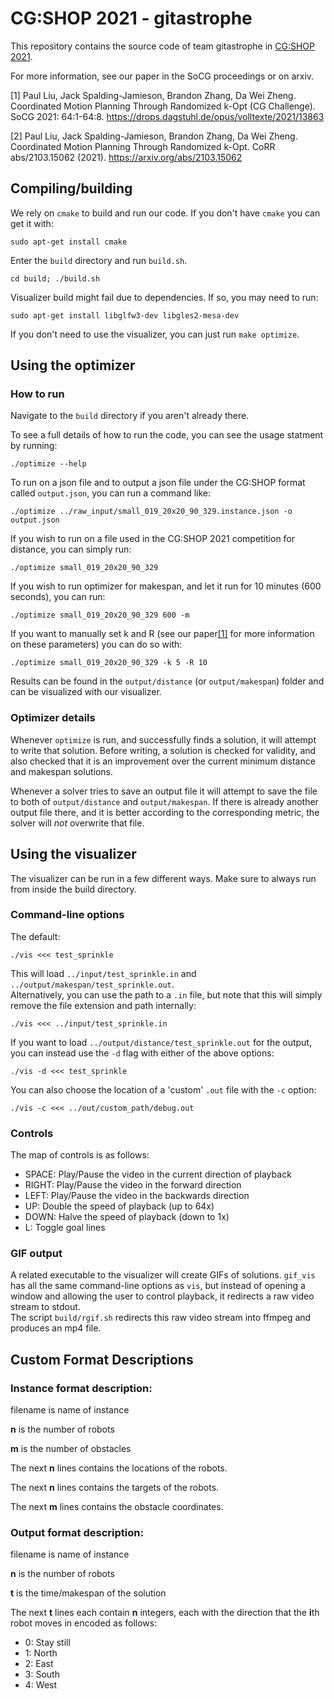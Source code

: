 # CG:SHOP 2021 - gitastrophe

This repository contains the source code of team gitastrophe in 
[CG:SHOP 2021](https://cgshop.ibr.cs.tu-bs.de/competition/cg-shop-2021/). 

For more information, see our paper in the SoCG proceedings or on arxiv.

<a id="1">[1]</a> 
Paul Liu, Jack Spalding-Jamieson, Brandon Zhang, Da Wei Zheng. 
Coordinated Motion Planning Through Randomized k-Opt (CG Challenge). SoCG 2021: 64:1-64:8.
<a href="https://drops.dagstuhl.de/opus/volltexte/2021/13863">https://drops.dagstuhl.de/opus/volltexte/2021/13863</a>

<a id="2">[2]</a> 
Paul Liu, Jack Spalding-Jamieson, Brandon Zhang, Da Wei Zheng. 
Coordinated Motion Planning Through Randomized k-Opt. CoRR abs/2103.15062 (2021).
<a href="https://arxiv.org/abs/2103.15062">https://arxiv.org/abs/2103.15062</a>

## Compiling/building

We rely on `cmake` to build and run our code. If you don't have `cmake` you can get it with:
```
sudo apt-get install cmake
```

Enter the `build` directory and run `build.sh`.
```
cd build; ./build.sh
```

Visualizer build might fail due to dependencies.
If so, you may need to run:
```
sudo apt-get install libglfw3-dev libgles2-mesa-dev
```

If you don't need to use the visualizer, you can just run `make optimize`.

## Using the optimizer 

### How to run

Navigate to the `build` directory if you aren't already there.

To see a full details of how to run the code, you can see the usage statment by running:
```
./optimize --help
```

To run on a json file and to output a json file under the CG:SHOP format called `output.json`, you can run a command like:
```
./optimize ../raw_input/small_019_20x20_90_329.instance.json -o output.json
```

If you wish to run on a file used in the CG:SHOP 2021 competition for distance, you can simply run:
```
./optimize small_019_20x20_90_329
```

If you wish to run optimizer for makespan, and let it run for 10 minutes (600 seconds), you can run:
```
./optimize small_019_20x20_90_329 600 -m
```

If you want to manually set k and R 
(see our paper[[1]](#1) for more information on these parameters)
you can do so with:
```
./optimize small_019_20x20_90_329 -k 5 -R 10
```

Results can be found in the `output/distance` (or `output/makespan`) folder and can be visualized with our visualizer.

### Optimizer details

Whenever `optimize` is run, and successfully finds a solution,
it will attempt to write that solution.
Before writing, a solution is checked for validity,
and also checked that it is an improvement over the current minimum distance and makespan solutions.

Whenever a solver tries to save an output file
it will attempt to save the file to both of `output/distance` and `output/makespan`.
If there is already another output file there, and it is better according to the corresponding metric,
the solver will _not_ overwrite that file.

## Using the visualizer
The visualizer can be run in a few different ways.
Make sure to always run from inside the build directory.  

### Command-line options
The default:
```
./vis <<< test_sprinkle
```
This will load `../input/test_sprinkle.in` and `../output/makespan/test_sprinkle.out`.  
Alternatively, you can use the path to a `.in` file, but note that this will simply remove the file extension and path internally:
```
./vis <<< ../input/test_sprinkle.in
```
If you want to load `../output/distance/test_sprinkle.out` for the output, you can instead use the `-d` flag with either of the above options:
```
./vis -d <<< test_sprinkle
```
You can also choose the location of a 'custom' `.out` file with the `-c` option:
```
./vis -c <<< ../out/custom_path/debug.out
```

### Controls
The map of controls is as follows:
- SPACE: Play/Pause the video in the current direction of playback
- RIGHT: Play/Pause the video in the forward direction
- LEFT: Play/Pause the video in the backwards direction
- UP: Double the speed of playback (up to 64x)
- DOWN: Halve the speed of playback (down to 1x)
- L: Toggle goal lines

### GIF output
A related executable to the visualizer will create GIFs of solutions.
`gif_vis` has all the same command-line options as `vis`, but instead of opening a window
and allowing the user to control playback,
it redirects a raw video stream to stdout.  
The script `build/rgif.sh` redirects this raw video stream into ffmpeg and produces an mp4 file.

## Custom Format Descriptions

### Instance format description:

filename is name of instance

**n** is the number of robots

**m** is the number of obstacles

The next **n** lines contains the locations of the robots.

The next **n** lines contains the targets of the robots.

The next **m** lines contains the obstacle coordinates.

### Output format description:

filename is name of instance

**n** is the number of robots

**t** is the time/makespan of the solution

The next **t** lines each contain **n** integers, each with the direction that the **i**th robot moves in encoded as follows:

- 0: Stay still
- 1: North
- 2: East
- 3: South
- 4: West

